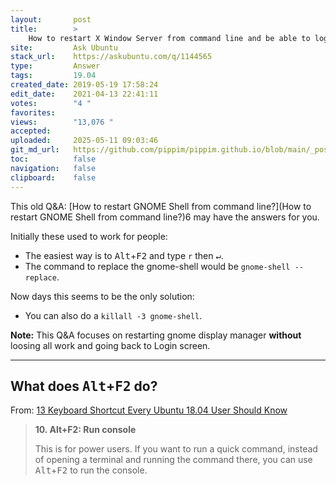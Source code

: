 ```yaml
---
layout:       post
title:        >
    How to restart X Window Server from command line and be able to login again afterwards?
site:         Ask Ubuntu
stack_url:    https://askubuntu.com/q/1144565
type:         Answer
tags:         19.04
created_date: 2019-05-19 17:58:24
edit_date:    2021-04-13 22:41:11
votes:        "4 "
favorites:    
views:        "13,076 "
accepted:     
uploaded:     2025-05-11 09:03:46
git_md_url:   https://github.com/pippim/pippim.github.io/blob/main/_posts/2019/2019-05-19-How-to-restart-X-Window-Server-from-command-line-and-be-able-to-login-again-afterwards_.md
toc:          false
navigation:   false
clipboard:    false
---
```


This old Q&A: [How to restart GNOME Shell from command line?](How to restart GNOME Shell from command line?)6 may have the answers for you.

Initially these used to work for people:

- The easiest way is to <kbd>Alt</kbd>+<kbd>F2</kbd> and type `r` then <kbd>↵</kbd>.
- The command to replace the gnome-shell would be `gnome-shell --replace`.

Now days this seems to be the only solution:

- You can also do a `killall -3 gnome-shell`.

**Note:** This Q&A focuses on restarting gnome display manager **without** loosing all work and going back to Login screen.


----------

## What does <kbd>Alt</kbd>+<kbd>F2</kbd> do?

From: [13 Keyboard Shortcut Every Ubuntu 18.04 User Should Know](https://itsfoss.com/ubuntu-shortcuts/)

> <b>10. Alt+F2: Run console</b>  
>   
> This is for power users. If you want to run a quick command, instead  
> of opening a terminal and running the command there, you can use  
> <kbd>Alt</kbd>+<kbd>F2</kbd> to run the console.  

